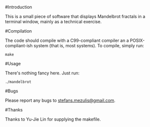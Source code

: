 #Introduction

This is a small piece of software that displays Mandelbrot fractals in a
terminal window, mainly as a technical exercise.

#Compilation

The code should compile with a C99-compliant compiler an a POSIX-compliant-ish
system (that is, most systems). To compile, simply run:

    make

#Usage

There's nothing fancy here. Just run:

    ./mandelbrot

#Bugs

Please report any bugs to <stefans.mezulis@gmail.com>.

#Thanks

Thanks to Yu-Jie Lin for supplying the makefile.
